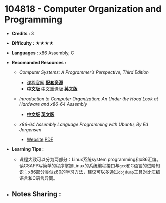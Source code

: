 # 104818 - Computer Organization and Programming

-   **Credits :** 3

-   **Difficulty :** ★★★★

-   **Languages :** x86 Assembly, C

-   **Recomanded Resources :**

    -   *Computer Systems: A Programmer’s Perspective, Third Edition*
        -   [课程官网](https://csapp.cs.cmu.edu) [**配套资源**](https://csapp.cs.cmu.edu)
        -   [**中文版**](https://z-library.sk/book/28525133/62ea78/深入理解计算机系统.html) [中文重译版](https://hansimov.gitbook.io/csapp) [**英文版**](https://z-library.sk/book/19191715/956b43/computer-systems-a-programmers-perspective-third-edition-global-edition.html) 

    -   *Introduction to Computer Organization: An Under the Hood Look at Hardware and x86-64 Assembly*
        -   [**中文版**](https://z-library.sk/book/118606218/126eb9/计算机组成原理基于x8664架构.html) [**英文版**](https://z-library.sk/book/19092249/9edb2f/introduction-to-computer-organization-an-under-the-hood-look-at-hardware-and-x8664-assembly.html)
    -   *x86-64 Assembly Language Programming with Ubuntu, By Ed Jorgensen*
        -    [Website](http://www.egr.unlv.edu/~ed/x86.html) [PDF](http://www.egr.unlv.edu/~ed/assembly64.pdf)

-   **Learning Tips :**

    -   课程大致可以分为两部分：Linux系统system programming和x86汇编。读CSAPP写简单的程序掌握Linux的系统编程接口与`gcc`和C语言的进阶知识；x86部分类似z80的学习方法，建议可以多通过`objdump`工具对比汇编语言和C语言异同。


-   **Notes Sharing :**
    -   

